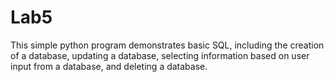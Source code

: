 # Lab5
This simple python program demonstrates basic SQL, including the creation of a database, updating a database, selecting information based on user input from a database,
and deleting a database. 
